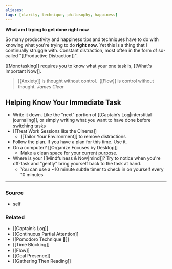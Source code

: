 ```yaml
---
aliases: 
tags: [clarity, technique, philosophy, happiness]
---
```

**What am I trying to get done right now**

So many productivity and happiness tips and techniques have to do with knowing what you're trying to do **right now**. Yet this is a thing that I continually struggle with. Constant distraction, most often in the form of so-called "[[Productive Distraction]]". 

[[Monotasking]] requires you to know what your one task is, [[What's Important Now]].

> [[Anxiety]] is thought without control. 
> [[Flow]] is control without thought.
> <cite>James Clear</cite>

## Helping Know Your Immediate Task
- Write it down. Like the "next" portion of [[Captain’s Log|interstitial journaling]], or simply writing what you want to have done before switching tasks
- [[Treat Work Sessions like the Cinema]]
	- [[Tailor Your Environment]] to remove distractions
- Follow the plan. If you have a plan for this time. Use it. 
- On a computer? [[Organize Focuses by Desktop]]
	- Make a clean space for your current purpose.
- Where is your [[Mindfulness & Now|mind]]? Try to notice when you're off-task and "gently" bring yourself back to the task at hand. 
	- You can use a ~10 minute subtle timer to check in on yourself every 10 minutes

---
### Source
- self

### Related
- [[Captain’s Log]]
- [[Continuous Partial Attention]]
- [[Pomodoro Technique 🍅]]
- [[Time Blocking]]
- [[Flow]]
- [[Goal Presence]]
- [[Gathering Then Reading]]
 